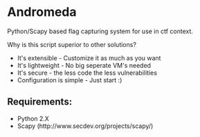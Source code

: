 # Andromeda
Python/Scapy based flag capturing system for use in ctf context. 

Why is this script superior to other solutions?
<ul>
  <li>It's extensible - Customize it as much as you want</li>
  <li>It's lightweight - No big seperate VM's needed</li>
  <li>It's secure - the less code the less vulnerabilities</li>
  <li>Configuration is simple - Just start :)</li>
</ul>


## Requirements:
<ul>
  <li>Python 2.X</li>
  <li>Scapy (http://www.secdev.org/projects/scapy/)</li>
</ul>
